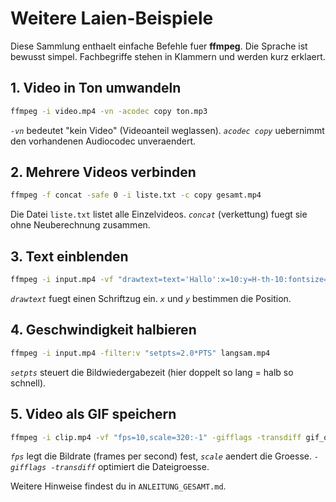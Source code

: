 # Weitere Laien-Beispiele

Diese Sammlung enthaelt einfache Befehle fuer **ffmpeg**. Die Sprache ist bewusst simpel. Fachbegriffe stehen in Klammern und werden kurz erklaert.

## 1. Video in Ton umwandeln
```bash
ffmpeg -i video.mp4 -vn -acodec copy ton.mp3
```
*`-vn`* bedeutet "kein Video" (Videoanteil weglassen). *`acodec copy`* uebernimmt den vorhandenen Audiocodec unveraendert.

## 2. Mehrere Videos verbinden
```bash
ffmpeg -f concat -safe 0 -i liste.txt -c copy gesamt.mp4
```
Die Datei `liste.txt` listet alle Einzelvideos. *`concat`* (verkettung) fuegt sie ohne Neuberechnung zusammen.

## 3. Text einblenden
```bash
ffmpeg -i input.mp4 -vf "drawtext=text='Hallo':x=10:y=H-th-10:fontsize=24:fontcolor=white" mit_text.mp4
```
*`drawtext`* fuegt einen Schriftzug ein. *`x`* und *`y`* bestimmen die Position.

## 4. Geschwindigkeit halbieren
```bash
ffmpeg -i input.mp4 -filter:v "setpts=2.0*PTS" langsam.mp4
```
*`setpts`* steuert die Bildwiedergabezeit (hier doppelt so lang = halb so schnell).

## 5. Video als GIF speichern
```bash
ffmpeg -i clip.mp4 -vf "fps=10,scale=320:-1" -gifflags -transdiff gif_out.gif
```
*`fps`* legt die Bildrate (frames per second) fest, *`scale`* aendert die Groesse. *`-gifflags -transdiff`* optimiert die Dateigroesse.

Weitere Hinweise findest du in `ANLEITUNG_GESAMT.md`.

